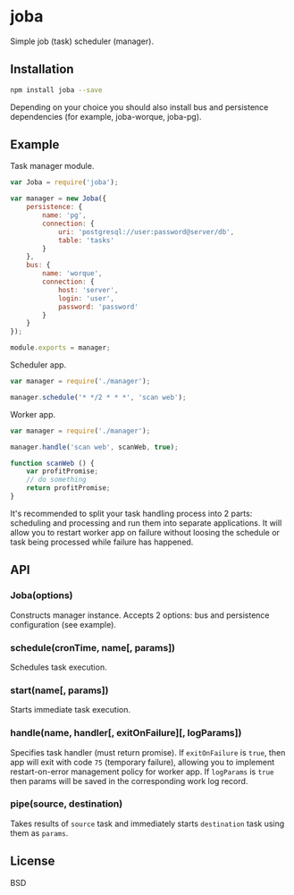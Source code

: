 # joba

Simple job (task) scheduler (manager).

## Installation

```bash
npm install joba --save
```

Depending on your choice you should also install bus and persistence dependencies (for example, joba-worque, joba-pg).

## Example

Task manager module.

```js
var Joba = require('joba');

var manager = new Joba({
	persistence: {
		name: 'pg',
		connection: {
			uri: 'postgresql://user:password@server/db',
			table: 'tasks'
		}
	},
	bus: {
		name: 'worque',
		connection: {
			host: 'server',
			login: 'user',
			password: 'password'
		}
	}
});

module.exports = manager;
```

Scheduler app.

```js
var manager = require('./manager');

manager.schedule('* */2 * * *', 'scan web');
```

Worker app.

```js
var manager = require('./manager');

manager.handle('scan web', scanWeb, true);

function scanWeb () {
	var profitPromise;
	// do something
	return profitPromise;
}
```

It's recommended to split your task handling process into 2 parts: scheduling and processing and run them into separate applications. It will allow you to restart worker app on failure without loosing the schedule or task being processed while failure has happened.

## API

### Joba(options)

Constructs manager instance. Accepts 2 options: bus and persistence configuration (see example).

### schedule(cronTime, name[, params])

Schedules task execution.

### start(name[, params])

Starts immediate task execution.

### handle(name, handler[, exitOnFailure][, logParams])

Specifies task handler (must return promise). If `exitOnFailure` is `true`, then app will exit with code `75` (temporary failure), allowing you to implement restart-on-error management policy for worker app. If `logParams` is `true` then params will be saved in the corresponding work log record.

### pipe(source, destination)

Takes results of `source` task and immediately starts `destination` task using them as `params`.

## License

BSD
